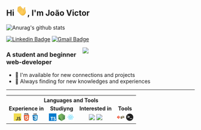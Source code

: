 ## Hi <img src="https://raw.githubusercontent.com/ABSphreak/ABSphreak/master/gifs/Hi.gif" width="30px">, I'm João Victor
![Anurag's github stats](https://github-readme-stats.vercel.app/api?username=joaovictornsv&show_icons=true&bg_color=FFF&text_color=000&title_color=14274e&icon_color=394867)

[![Linkedin Badge](https://img.shields.io/badge/-João%20Victor-6633cc?style=flat-square&logo=Linkedin&color=14274e&link=https://www.linkedin.com/in/joaovictornsv/)](https://www.linkedin.com/in/joaovictornsv/)
[![Gmail Badge](https://img.shields.io/badge/-joaovictornsv@gmail.com-6633cc?style=flat-square&logo=Gmail&1&color=14274e&logoColor=FFF&link=mailto:joaovictornsv@gmail.com)](mailto:joaovictornsv@gmail.com)

<img src="https://files.readme.io/8c11911-senior-front-end-developer-openings-1.gif" width=300 align="right">

 ### A student and beginner web-developer
 - 🤝 I'm available for new connections and projects
 - 🚀 Always finding for new knowledges and experiences

<hr>

<table>
<tr>
	<th colspan=4 >Languages and Tools</th>
</tr>
        <tr align=center>
            <td><b>Experience in</b></td>
            <td><b>Studiyng</b></td>
            <td><b>Interested in</b></td>
            <td><b>Tools</b></td>
        </tr>
	<tr align=center>
			<td>
		<code><img height="20" src="https://raw.githubusercontent.com/github/explore/80688e429a7d4ef2fca1e82350fe8e3517d3494d/topics/javascript/javascript.png"></code> <code><img height="20" src="https://raw.githubusercontent.com/github/explore/80688e429a7d4ef2fca1e82350fe8e3517d3494d/topics/html/html.png"></code> <code><img height="20" src="https://raw.githubusercontent.com/github/explore/80688e429a7d4ef2fca1e82350fe8e3517d3494d/topics/css/css.png"></code>
	</td>
	<td>
	<code><img height="20" src="https://raw.githubusercontent.com/github/explore/80688e429a7d4ef2fca1e82350fe8e3517d3494d/topics/typescript/typescript.png"></code> <code><img height="20" src="https://raw.githubusercontent.com/github/explore/80688e429a7d4ef2fca1e82350fe8e3517d3494d/topics/nodejs/nodejs.png"></code> <code><img height="20" src="https://raw.githubusercontent.com/github/explore/80688e429a7d4ef2fca1e82350fe8e3517d3494d/topics/react/react.png"></code>
	</td>
	<td>
	<code><img height="20" src="https://devicon.dev/devicon.git/icons/mongodb/mongodb-original-wordmark.svg"></code> <code><img height="20" src="https://devicon.dev/devicon.git/icons/postgresql/postgresql-original-wordmark.svg"></code>
	</td>
	<td>
	<code><img height="20" src="https://raw.githubusercontent.com/github/explore/80688e429a7d4ef2fca1e82350fe8e3517d3494d/topics/git/git.png"></code> <code><img height="20" src="https://raw.githubusercontent.com/github/explore/80688e429a7d4ef2fca1e82350fe8e3517d3494d/topics/terminal/terminal.png"></code>
	</td>
	</tr>
</table>
